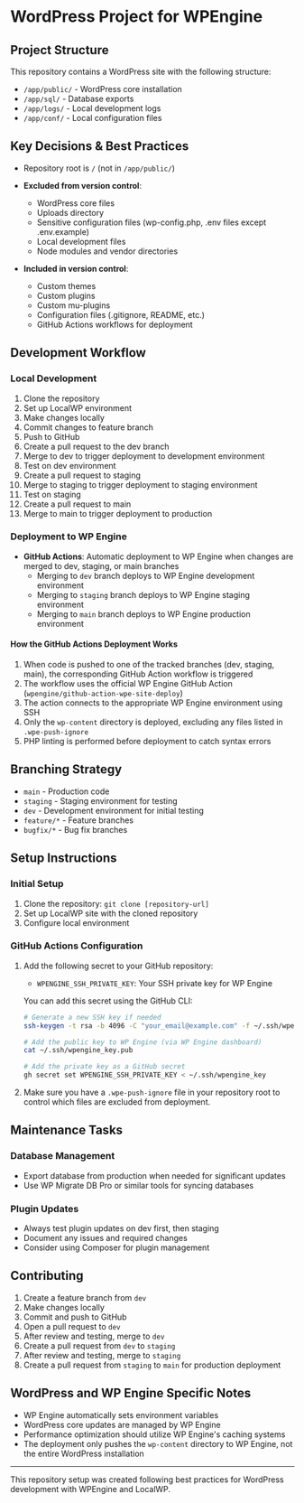 # WordPress Project for WPEngine

## Project Structure

This repository contains a WordPress site with the following structure:

- `/app/public/` - WordPress core installation
- `/app/sql/` - Database exports
- `/app/logs/` - Local development logs
- `/app/conf/` - Local configuration files

## Key Decisions & Best Practices

- Repository root is `/` (not in `/app/public/`)
- **Excluded from version control**:
  - WordPress core files
  - Uploads directory
  - Sensitive configuration files (wp-config.php, .env files except .env.example)
  - Local development files
  - Node modules and vendor directories
  
- **Included in version control**:
  - Custom themes
  - Custom plugins
  - Custom mu-plugins
  - Configuration files (.gitignore, README, etc.)
  - GitHub Actions workflows for deployment

## Development Workflow

### Local Development
1. Clone the repository
2. Set up LocalWP environment
3. Make changes locally
4. Commit changes to feature branch
5. Push to GitHub
6. Create a pull request to the dev branch
7. Merge to dev to trigger deployment to development environment
8. Test on dev environment
9. Create a pull request to staging
10. Merge to staging to trigger deployment to staging environment
11. Test on staging
12. Create a pull request to main
13. Merge to main to trigger deployment to production

### Deployment to WP Engine
- **GitHub Actions**: Automatic deployment to WP Engine when changes are merged to dev, staging, or main branches
  - Merging to `dev` branch deploys to WP Engine development environment
  - Merging to `staging` branch deploys to WP Engine staging environment
  - Merging to `main` branch deploys to WP Engine production environment

#### How the GitHub Actions Deployment Works
1. When code is pushed to one of the tracked branches (dev, staging, main), the corresponding GitHub Action workflow is triggered
2. The workflow uses the official WP Engine GitHub Action (`wpengine/github-action-wpe-site-deploy`)
3. The action connects to the appropriate WP Engine environment using SSH
4. Only the `wp-content` directory is deployed, excluding any files listed in `.wpe-push-ignore`
5. PHP linting is performed before deployment to catch syntax errors

## Branching Strategy

- `main` - Production code
- `staging` - Staging environment for testing
- `dev` - Development environment for initial testing
- `feature/*` - Feature branches
- `bugfix/*` - Bug fix branches

## Setup Instructions

### Initial Setup
1. Clone the repository: `git clone [repository-url]`
2. Set up LocalWP site with the cloned repository
3. Configure local environment

### GitHub Actions Configuration
1. Add the following secret to your GitHub repository:
   - `WPENGINE_SSH_PRIVATE_KEY`: Your SSH private key for WP Engine
   
   You can add this secret using the GitHub CLI:
   ```bash
   # Generate a new SSH key if needed
   ssh-keygen -t rsa -b 4096 -C "your_email@example.com" -f ~/.ssh/wpengine_key
   
   # Add the public key to WP Engine (via WP Engine dashboard)
   cat ~/.ssh/wpengine_key.pub
   
   # Add the private key as a GitHub secret
   gh secret set WPENGINE_SSH_PRIVATE_KEY < ~/.ssh/wpengine_key
   ```

2. Make sure you have a `.wpe-push-ignore` file in your repository root to control which files are excluded from deployment.

## Maintenance Tasks

### Database Management
- Export database from production when needed for significant updates
- Use WP Migrate DB Pro or similar tools for syncing databases

### Plugin Updates
- Always test plugin updates on dev first, then staging
- Document any issues and required changes
- Consider using Composer for plugin management

## Contributing

1. Create a feature branch from `dev`
2. Make changes locally
3. Commit and push to GitHub
4. Open a pull request to `dev`
5. After review and testing, merge to `dev`
6. Create a pull request from `dev` to `staging`
7. After review and testing, merge to `staging`
8. Create a pull request from `staging` to `main` for production deployment

## WordPress and WP Engine Specific Notes

- WP Engine automatically sets environment variables
- WordPress core updates are managed by WP Engine
- Performance optimization should utilize WP Engine's caching systems
- The deployment only pushes the `wp-content` directory to WP Engine, not the entire WordPress installation

---

This repository setup was created following best practices for WordPress development with WPEngine and LocalWP. 